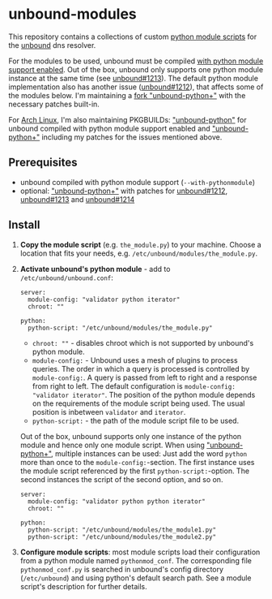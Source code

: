 # unbound-modules
This repository contains a collections of custom [python module scripts](https://www.unbound.net/documentation/pythonmod/index.html) for the [unbound](https://www.unbound.net/) dns resolver.

For the modules to be used, unbound must be compiled [with python module support enabled](https://www.unbound.net/documentation/pythonmod/install.html#compiling). Out of the box, unbound only supports one python module instance at the same time (see [unbound#1213](https://www.unbound.net/documentation/pythonmod/install.html#compiling)). The default python module implementation also has another issue ([unbound#1212](https://www.nlnetlabs.nl/bugs-script/show_bug.cgi?id=1212)), that affects some of the modules below. I'm maintaining a [fork "unbound-python+"](https://github.com/episource/unbound) with the necessary patches built-in.

For [Arch Linux](https://www.archlinux.org/), I'm also maintaining PKGBUILDs: ["unbound-python"](https://github.com/episource/archlinux-overlay/tree/master/unbound-python) for unbound compiled with python module support enabled and ["unbound-python+"](https://github.com/episource/archlinux-overlay/tree/master/unbound-python%2B) including my patches for the issues mentioned above.

## Prerequisites
* unbound compiled with python module support (`--with-pythonmodule`)
* optional: ["unbound-python+"](https://github.com/episource/unbound) with patches for [unbound#1212](https://www.nlnetlabs.nl/bugs-script/show_bug.cgi?id=1212), [unbound#1213](https://www.nlnetlabs.nl/bugs-script/show_bug.cgi?id=1213) and [unbound#1214](https://www.nlnetlabs.nl/bugs-script/show_bug.cgi?id=1214)

## Install
1. **Copy the module script** (e.g. `the_module.py`) to your machine. Choose a location that fits your needs, e.g. `/etc/unbound/modules/the_module.py`.
2. **Activate unbound's python module** - add to `/etc/unbound/unbound.conf`:
    
    ```
    server:
      module-config: "validator python iterator"
      chroot: ""
      
    python:
      python-script: "/etc/unbound/modules/the_module.py"
    ```
    * `chroot: ""` - disables chroot which is not supported by unbound's python module.
    * `module-config:` - Unbound uses a mesh of plugins to process queries. The order in which a query is processed is controlled by `module-config:`. A query is passed from left to right and a response from right to left. The default configuration is `module-config: "validator iterator"`. The position of the python module depends on the requirements of the module script being used. The usual position is inbetween `validator` and `iterator`.
    * `python-script:` - the path of the module script file to be used.
    
    Out of the box, unbound supports only one instance of the python module and hence only one module script. When using ["unbound-python+"](https://github.com/episource/unbound), multiple instances can be used: Just add the word `python` more than once to the `module-config:`-section. The first instance uses the module script referenced by the first `python-script:`-option. The second instances the script of the second option, and so on.
    
    ```
    server:
      module-config: "validator python python iterator"
      chroot: ""
      
    python:
      python-script: "/etc/unbound/modules/the_module1.py"
      python-script: "/etc/unbound/modules/the_module2.py"
    ```
3. **Configure module scripts**: most module scripts load their configuration from a python module named `pythonmod_conf`. The corresponding file `pythonmod_conf.py` is searched in unbound's config directory (`/etc/unbound`) and using python's default search path. See a module script's description for further details.
